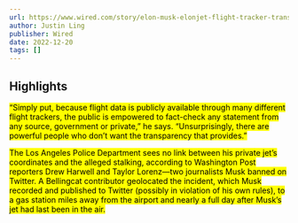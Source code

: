 ```yaml
---
url: https://www.wired.com/story/elon-musk-elonjet-flight-tracker-transparency/
author: Justin Ling
publisher: Wired
date: 2022-12-20
tags: []
---
```


## Highlights
<mark>“Simply put, because flight data is publicly available through many different flight trackers, the public is empowered to fact-check any statement from any source, government or private,” he says. “Unsurprisingly, there are powerful people who don’t want the transparency that provides.”</mark>

<mark>The Los Angeles Police Department sees no link between his private jet’s coordinates and the alleged stalking, according to Washington Post reporters Drew Harwell and Taylor Lorenz—two journalists Musk banned on Twitter. A Bellingcat contributor geolocated the incident, which Musk recorded and published to Twitter (possibly in violation of his own rules), to a gas station miles away from the airport and nearly a full day after Musk’s jet had last been in the air.</mark>

